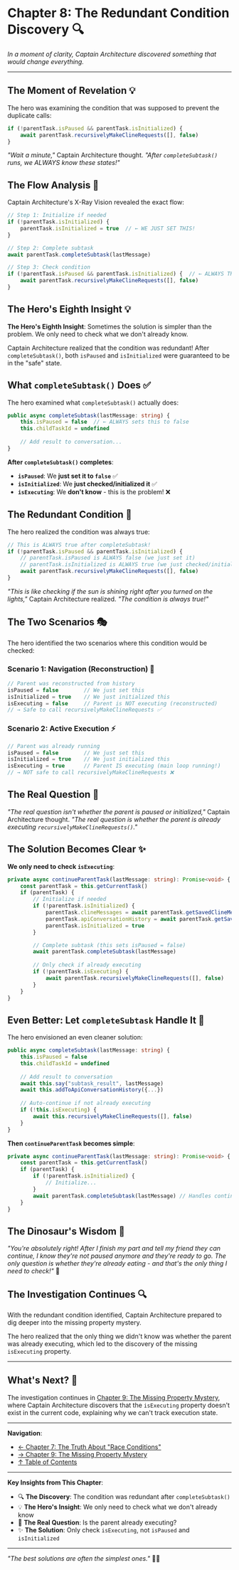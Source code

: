 # Chapter 8: The Redundant Condition Discovery 🔍

*In a moment of clarity, Captain Architecture discovered something that would change everything.*

---

## The Moment of Revelation 💡

The hero was examining the condition that was supposed to prevent the duplicate calls:

```typescript
if (!parentTask.isPaused && parentTask.isInitialized) {
    await parentTask.recursivelyMakeClineRequests([], false)
}
```

*"Wait a minute,"* Captain Architecture thought. *"After `completeSubtask()` runs, we ALWAYS know these states!"*

## The Flow Analysis 🔄

Captain Architecture's X-Ray Vision revealed the exact flow:

```typescript
// Step 1: Initialize if needed
if (!parentTask.isInitialized) {
    parentTask.isInitialized = true  // ← WE JUST SET THIS!
}

// Step 2: Complete subtask
await parentTask.completeSubtask(lastMessage)

// Step 3: Check condition
if (!parentTask.isPaused && parentTask.isInitialized) {  // ← ALWAYS TRUE!
    await parentTask.recursivelyMakeClineRequests([], false)
}
```

## The Hero's Eighth Insight 💡

**The Hero's Eighth Insight**: Sometimes the solution is simpler than the problem. We only need to check what we don't already know.

Captain Architecture realized that the condition was redundant! After `completeSubtask()`, both `isPaused` and `isInitialized` were guaranteed to be in the "safe" state.

## What `completeSubtask()` Does ✅

The hero examined what `completeSubtask()` actually does:

```typescript
public async completeSubtask(lastMessage: string) {
    this.isPaused = false  // ← ALWAYS sets this to false
    this.childTaskId = undefined
    
    // Add result to conversation...
}
```

**After `completeSubtask()` completes**:
- **`isPaused`**: We **just set it to `false`** ✅
- **`isInitialized`**: We **just checked/initialized it** ✅
- **`isExecuting`**: We **don't know** - this is the problem! ❌

## The Redundant Condition 🔄

The hero realized the condition was always true:

```typescript
// This is ALWAYS true after completeSubtask!
if (!parentTask.isPaused && parentTask.isInitialized) {
    // parentTask.isPaused is ALWAYS false (we just set it)
    // parentTask.isInitialized is ALWAYS true (we just checked/initialized it)
    await parentTask.recursivelyMakeClineRequests([], false)
}
```

*"This is like checking if the sun is shining right after you turned on the lights,"* Captain Architecture realized. *"The condition is always true!"*

## The Two Scenarios 🎭

The hero identified the two scenarios where this condition would be checked:

### **Scenario 1: Navigation (Reconstruction)** 🧭
```typescript
// Parent was reconstructed from history
isPaused = false        // We just set this
isInitialized = true    // We just initialized this  
isExecuting = false     // Parent is NOT executing (reconstructed)
// → Safe to call recursivelyMakeClineRequests ✅
```

### **Scenario 2: Active Execution** ⚡
```typescript
// Parent was already running
isPaused = false        // We just set this
isInitialized = true    // We just initialized this
isExecuting = true      // Parent IS executing (main loop running!)
// → NOT safe to call recursivelyMakeClineRequests ❌
```

## The Real Question 🎯

*"The real question isn't whether the parent is paused or initialized,"* Captain Architecture thought. *"The real question is whether the parent is already executing `recursivelyMakeClineRequests()`."*

## The Solution Becomes Clear ✨

**We only need to check `isExecuting`**:

```typescript
private async continueParentTask(lastMessage: string): Promise<void> {
    const parentTask = this.getCurrentTask()
    if (parentTask) {
        // Initialize if needed
        if (!parentTask.isInitialized) {
            parentTask.clineMessages = await parentTask.getSavedClineMessages()
            parentTask.apiConversationHistory = await parentTask.getSavedApiConversationHistory()
            parentTask.isInitialized = true
        }

        // Complete subtask (this sets isPaused = false)
        await parentTask.completeSubtask(lastMessage)
        
        // Only check if already executing
        if (!parentTask.isExecuting) {
            await parentTask.recursivelyMakeClineRequests([], false)
        }
    }
}
```

## Even Better: Let `completeSubtask` Handle It 🎯

The hero envisioned an even cleaner solution:

```typescript
public async completeSubtask(lastMessage: string) {
    this.isPaused = false
    this.childTaskId = undefined
    
    // Add result to conversation
    await this.say("subtask_result", lastMessage)
    await this.addToApiConversationHistory({...})
    
    // Auto-continue if not already executing
    if (!this.isExecuting) {
        await this.recursivelyMakeClineRequests([], false)
    }
}
```

**Then `continueParentTask` becomes simple**:
```typescript
private async continueParentTask(lastMessage: string): Promise<void> {
    const parentTask = this.getCurrentTask()
    if (parentTask) {
        if (!parentTask.isInitialized) {
            // Initialize...
        }
        await parentTask.completeSubtask(lastMessage) // Handles continuation internally
    }
}
```

## The Dinosaur's Wisdom 🦕

*"You're absolutely right! After I finish my part and tell my friend they can continue, I know they're not paused anymore and they're ready to go. The only question is whether they're already eating - and that's the only thing I need to check!"* 🍖

## The Investigation Continues 🔍

With the redundant condition identified, Captain Architecture prepared to dig deeper into the missing property mystery.

The hero realized that the only thing we didn't know was whether the parent was already executing, which led to the discovery of the missing `isExecuting` property.

---

## What's Next? 🔮

The investigation continues in [Chapter 9: The Missing Property Mystery](chapter9.md), where Captain Architecture discovers that the `isExecuting` property doesn't exist in the current code, explaining why we can't track execution state.

---

**Navigation**: 
- [← Chapter 7: The Truth About "Race Conditions"](chapter7.md)
- [→ Chapter 9: The Missing Property Mystery](chapter9.md)
- [↑ Table of Contents](../README.md)

---

**Key Insights from This Chapter**:
- 🔍 **The Discovery**: The condition was redundant after `completeSubtask()`
- 💡 **The Hero's Insight**: We only need to check what we don't already know
- 🎯 **The Real Question**: Is the parent already executing?
- ✨ **The Solution**: Only check `isExecuting`, not `isPaused` and `isInitialized`

---

*"The best solutions are often the simplest ones."* 🦸‍♂️
